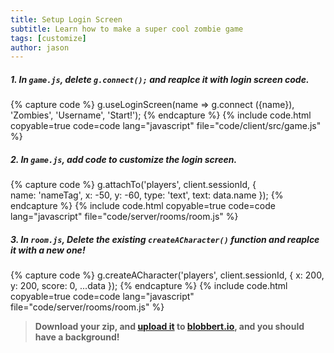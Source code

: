 ```yaml
---
title: Setup Login Screen
subtitle: Learn how to make a super cool zombie game
tags: [customize]
author: jason
---
```


##### 1. In `game.js`, delete `g.connect();` and reaplce it with login screen code.

{% capture code %}
	g.useLoginScreen(name => g.connect ({name}), 'Zombies', 'Username', 'Start!');
{% endcapture %}
{% include code.html copyable=true code=code lang="javascript" file="code/client/src/game.js" %}

##### 2. In `game.js`, add code to customize the login screen.

{% capture code %}
	g.attachTo('players', client.sessionId, {  
		name: 'nameTag',
		x: -50,
		y: -60,
		type: 'text',
		text: data.name
	});
{% endcapture %}
{% include code.html copyable=true code=code lang="javascript" file="code/server/rooms/room.js" %}

##### 3. In `room.js`, Delete the existing `createACharacter()` function and reaplce it with a new one!

{% capture code %}
	g.createACharacter('players', client.sessionId, { x: 200, y: 200, score: 0, ...data });
{% endcapture %}
{% include code.html copyable=true code=code lang="javascript" file="code/server/rooms/room.js" %}

> **Download your zip, and [upload it](/tutorials/uploadtoserver/) to [blobbert.io](https://blobbert.io/), and you should have a background!**
